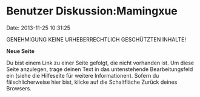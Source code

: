 Benutzer Diskussion:Mamingxue
=============================

Date: 2013-11-25 10:31:25

GENEHMIGUNG KEINE URHEBERRECHTLICH GESCHÜTZTEN INHALTE!

**Neue Seite**

<div>

Du bist einem Link zu einer Seite gefolgt, die nicht vorhanden ist. Um
diese Seite anzulegen, trage deinen Text in das untenstehende
Bearbeitungsfeld ein (siehe die Hilfeseite für weitere Informationen).
Sofern du fälschlicherweise hier bist, klicke auf die Schaltfläche
Zurück deines Browsers.

</div>
